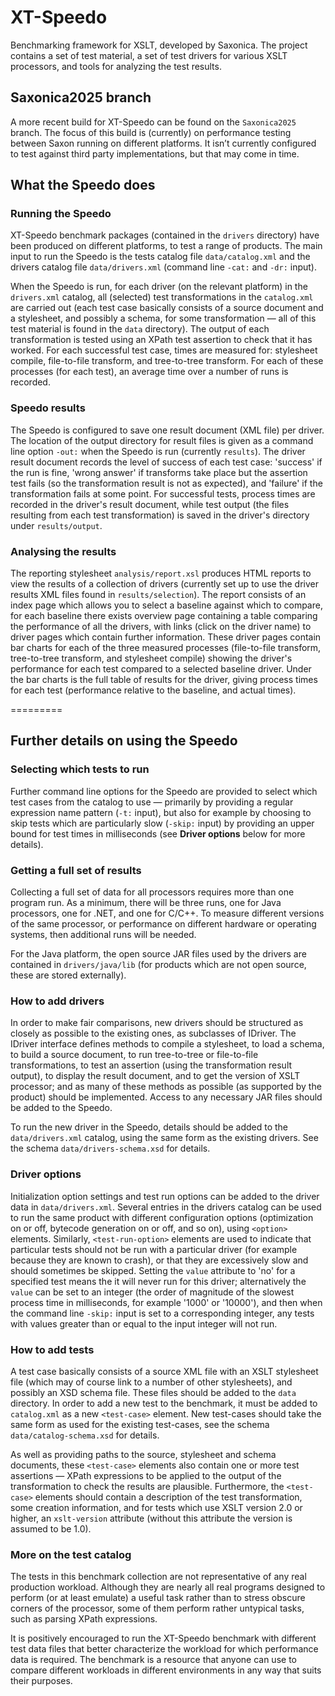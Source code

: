 # XT-Speedo

Benchmarking framework for XSLT, developed by Saxonica. The project contains a
set of test material, a set of test drivers for various XSLT processors, and
tools for analyzing the test results.

## Saxonica2025 branch

A more recent build for XT-Speedo can be found on the `Saxonica2025` branch. The
focus of this build is (currently) on performance testing between Saxon running
on different platforms. It isn’t currently configured to test against third
party implementations, but that may come in time.

## What the Speedo does

### Running the Speedo

XT-Speedo benchmark packages (contained in the `drivers` directory) have been produced on different platforms, to test a range of products. The main input to run the Speedo is the tests catalog file `data/catalog.xml` and the drivers catalog file `data/drivers.xml` (command line `-cat:` and `-dr:` input). 

When the Speedo is run, for each driver (on the relevant platform) in the `drivers.xml` catalog, all (selected) test transformations in the `catalog.xml` are carried out (each test case basically consists of a source document and a stylesheet, and possibly a schema, for some transformation — all of this test material is found in the `data` directory). The output of each transformation is tested using an XPath test assertion to check that it has worked. For each successful test case, times are measured for: stylesheet compile, file-to-file transform, and tree-to-tree transform. For each of these processes (for each test), an average time over a number of runs is recorded.

### Speedo results

The Speedo is configured to save one result document (XML file) per driver. The location of the output directory for result files is given as a command line option `-out:` when the Speedo is run (currently `results`). The driver result document records the level of success of each test case: 'success' if the run is fine, 'wrong answer' if transforms take place but the assertion test fails (so the transformation result is not as expected), and 'failure' if the transformation fails at some point. For successful tests, process times are recorded in the driver's result document, while test output (the files resulting from each test transformation) is saved in the driver's directory under `results/output`.

### Analysing the results

The reporting stylesheet `analysis/report.xsl` produces HTML reports to view the results of a collection of drivers (currently set up to use the driver results XML files found in `results/selection`). The report consists of an index page which allows you to select a baseline against which to compare, for each baseline there exists overview page containing a table comparing the performance of all the drivers, with links (click on the driver name) to driver pages which contain further information. These driver pages contain bar charts for each of the three measured processes (file-to-file transform, tree-to-tree transform, and stylesheet compile) showing the driver's performance for each test compared to a selected baseline driver. Under the bar charts is the full table of results for the driver, giving process times for each test (performance relative to the baseline, and actual times).

=========

## Further details on using the Speedo

### Selecting which tests to run

Further command line options for the Speedo are provided to select which test cases from the catalog to use — primarily by providing a regular expression name pattern (`-t:` input), but also for example by choosing to skip tests which are particularly slow (`-skip:` input) by providing an upper bound for test times in milliseconds (see **Driver options** below for more details).

### Getting a full set of results

Collecting a full set of data for all processors requires more than one program run. As a minimum, there will be three runs, one for Java processors, one for .NET, and one for C/C++. To measure different versions of the same processor, or performance on different hardware or operating systems, then additional runs will be needed.

For the Java platform, the open source JAR files used by the drivers are contained in `drivers/java/lib` (for products which are not open source, these are stored externally).


### How to add drivers

In order to make fair comparisons, new drivers should be structured as closely as possible to the existing ones, as subclasses of IDriver. The IDriver interface defines methods to compile a stylesheet, to load a schema, to build a source document, to run tree-to-tree or file-to-file transformations, to test an assertion (using the transformation result output), to display the result document, and to get the version of XSLT processor; and as many of these methods as possible (as supported by the product) should be implemented. Access to any necessary JAR files should be added to the Speedo. 

To run the new driver in the Speedo, details should be added to the `data/drivers.xml` catalog, using the same form as the existing drivers. See the schema `data/drivers-schema.xsd` for details.

### Driver options

Initialization option settings and test run options can be added to the driver data in `data/drivers.xml`. Several entries in the drivers catalog can be used to run the same product with different configuration options (optimization on or off, bytecode generation on or off, and so on), using `<option>` elements. Similarly, `<test-run-option>` elements are used to indicate that particular tests should not be run with a particular driver (for example because they are known to crash), or that they are excessively slow and should sometimes be skipped. Setting the `value` attribute to 'no' for a specified test means the it will never run for this driver; alternatively the `value` can be set to an integer (the order of magnitude of the slowest process time in milliseconds, for example '1000' or '10000'), and then when the command line `-skip:` input is set to a corresponding integer, any tests with values greater than or equal to the input integer will not run.

###  How to add tests

A test case basically consists of a source XML file with an XSLT stylesheet file (which may of course link to a number of other stylesheets), and possibly an XSD schema file. These files should be added to the `data` directory. In order to add a new test to the benchmark, it must be added to `catalog.xml` as a new `<test-case>` element. New test-cases should take the same form as used for the existing test-cases, see the schema `data/catalog-schema.xsd` for details.

As well as providing paths to the source, stylesheet and schema documents, these `<test-case>` elements also contain one or more test assertions — XPath expressions to be applied to the output of the transformation to check the results are plausible. Furthermore, the `<test-case>` elements should contain a description of the test transformation, some creation information, and for tests which use XSLT version 2.0 or higher, an `xslt-version` attribute (without this attribute the version is assumed to be 1.0).

###  More on the test catalog

The tests in this benchmark collection are not representative of any real production workload. Although they are nearly all real programs designed to perform (or at least emulate) a useful task rather than to stress obscure corners of the processor, some of them perform rather untypical tasks, such as parsing XPath expressions.

It is positively encouraged to run the XT-Speedo benchmark with different test data files that better characterize the workload for which performance data is required. The benchmark is a resource that anyone can use to compare different workloads in different environments in any way that suits their purposes.
